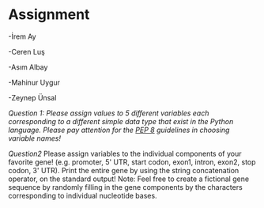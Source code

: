 # Assignment

-İrem Ay

-Ceren Luş

-Asım Albay

-Mahinur Uygur

-Zeynep Ünsal




*Question 1:* *Please assign values to 5 different variables each corresponding to a different simple
data type that exist in the Python language. Please pay attention for the [PEP 8](https://peps.python.org/pep-0008/)
guidelines in choosing variable names!*


*Question2*  Please assign variables to the individual components of your favorite gene! (e.g.
promoter, 5' UTR, start codon, exon1, intron, exon2, stop codon, 3' UTR). Print the entire gene 
by using the string concatenation operator, on the standard output! Note: Feel free to create a 
fictional gene sequence by randomly filling in the gene components by the characters 
corresponding to individual nucleotide bases.
